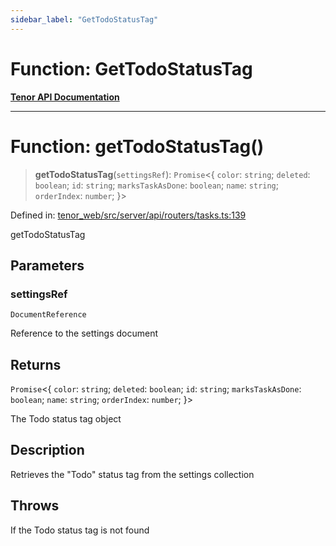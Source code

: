 ```yaml
---
sidebar_label: "GetTodoStatusTag"
---
```


# Function: GetTodoStatusTag

[**Tenor API Documentation**](../../README.md)

***

# Function: getTodoStatusTag()

> **getTodoStatusTag**(`settingsRef`): `Promise`\<\{ `color`: `string`; `deleted`: `boolean`; `id`: `string`; `marksTaskAsDone`: `boolean`; `name`: `string`; `orderIndex`: `number`; \}\>

Defined in: [tenor\_web/src/server/api/routers/tasks.ts:139](https://github.com/Apantli/Tenor/blob/13fa9fcda7db4a7cf51b72ac1fe195cb0c47631e/tenor_web/src/server/api/routers/tasks.ts#L139)

getTodoStatusTag

## Parameters

### settingsRef

`DocumentReference`

Reference to the settings document

## Returns

`Promise`\<\{ `color`: `string`; `deleted`: `boolean`; `id`: `string`; `marksTaskAsDone`: `boolean`; `name`: `string`; `orderIndex`: `number`; \}\>

The Todo status tag object

## Description

Retrieves the "Todo" status tag from the settings collection

## Throws

If the Todo status tag is not found
